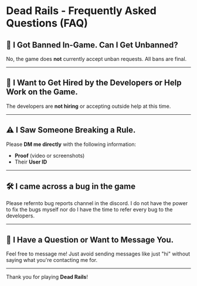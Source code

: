 # Dead Rails - Frequently Asked Questions (FAQ)

## 🚫 I Got Banned In-Game. Can I Get Unbanned?
No, the game does **not** currently accept unban requests. All bans are final.

---

## 👷 I Want to Get Hired by the Developers or Help Work on the Game.
The developers are **not hiring** or accepting outside help at this time.

---

## ⚠️ I Saw Someone Breaking a Rule.
Please **DM me directly** with the following information:
- **Proof** (video or screenshots)
- Their **User ID**

---

## 🛠️ I came across a bug in the game
Please refernto bug reports channel in the discord. I do not have the power to fix the bugs myself nor do I have the time to refer every bug to the developers.

---

## 💬 I Have a Question or Want to Message You.
Feel free to message me! Just avoid sending messages like just "hi" without saying what you're contacting me for.

---

Thank you for playing **Dead Rails**!
